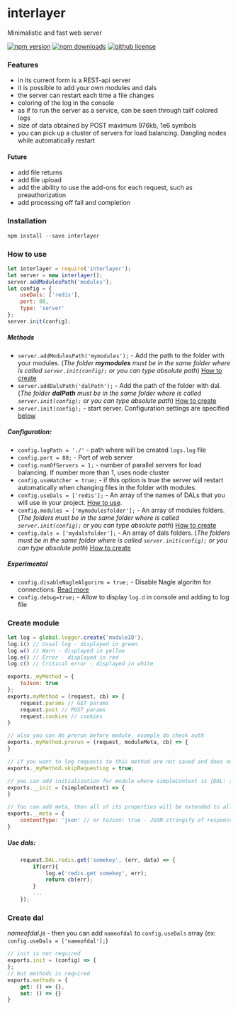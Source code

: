 # interlayer
Minimalistic and fast web server

[![npm version](https://img.shields.io/npm/v/interlayer.svg?style=flat-square)](https://www.npmjs.com/package/interlayer)
[![npm downloads](https://img.shields.io/npm/dm/interlayer.svg?style=flat-square)](https://www.npmjs.com/package/interlayer)
[![github license](https://img.shields.io/github/license/donkilluminatti/interlayer.svg)](https://github.com/DonKilluminatti/interlayer/blob/master/LICENSE)

### Features
* in its current form is a REST-api server
* it is possible to add your own modules and dals
* the server can restart each time a file changes
* coloring of the log in the console
* as if to run the server as a service, can be seen through tailf colored logs
* size of data obtained by POST maximum 976kb, 1e6 symbols
* you can pick up a cluster of servers for load balancing. Dangling nodes while automatically restart

#### Future
* add file returns
* add file upload
* add the ability to use the add-ons for each request, such as preauthorization
* add processing off fall and completion

### Installation
```js
npm install --save interlayer
```	

### How to use
```js
let interlayer = require('interlayer');
let server = new interlayer();
server.addModulesPath('modules');
let config = {
    useDals: ['redis'],
    port: 80,
    type: 'server'
};
server.init(config);
```	
##### Methods
* `server.addModulesPath('mymodules');` - Add the path to the folder with your modules. (_The folder **mymodules** must be in the same folder where is called `server.init(config);` or you can type absolute path_)  [How to create](#create-module)
* `server.addDalsPath('dalPath');` - Add the path of the folder with dal. (_The folder **dalPath** must be in the same folder where is called `server.init(config);` or you can type absolute path_) [How to create](#create-dal)
* `server.init(config);` - start server. Configuration settings are specified [below](#configuration)

##### Configuration:
* `config.logPath = './'` - path where will be created `logs.log` file
* `config.port = 80;` - Port of web server
* `config.numOfServers = 1;` - number of parallel servers for load balancing. If number more than 1, uses node cluster
* `config.useWatcher = true;` - if this option is true the server will restart automatically when changing files in the folder with modules.
* `config.useDals = ['redis'];` - An array of the names of DALs that you will use in your project. [How to use](#use-dals).
* `config.modules = ['mymodulesfolder'];` - An array of modules folders. (_The folders must be in the same folder where is called `server.init(config);` or you can type absolute path_) [How to create](#create-module)
* `config.dals = ['mydalsfolder'];` - An array of dals folders. (_The folders must be in the same folder where is called `server.init(config);` or you can type absolute path_) [How to create](#create-dal)

##### Experimental
* `config.disableNagleAlgorirm = true;` - Disable Nagle algoritm for connections. [Read more](https://en.wikipedia.org/wiki/Nagle%27s_algorithm)
* `config.debug=true;` - Allow to display `log.d` in console and adding to log file


### Create module
```js
let log = global.logger.create('moduleID');
log.i() // Usual log - displayed in green
log.w() // Warn - displayed in yellow
log.e() // Error - displayed in red
log.c() // Critical error - displayed in white

exports._myMethod = {
    toJson: true
};
exports.myMethod = (request, cb) => {
    request.params // GET params
    request.post // POST params
    request.cookies // cookies
}

// also you can do prerun before module, example do check auth
exports._myMethod.prerun = (request, moduleMeta, cb) => {
}

// if you want to log requests to this method are not saved and does not appear in the console, you can add
exports._myMethod.skipRequestLog = true;

// you can add initialization for module where simpleContext is {DAL: {}}
exports.__init = (simpleContext) => {
}

// You can add meta, then all of its properties will be extended to all methods of the module
exports.__meta = {
    contentType: 'json' // or toJson: true - JSON.stringify of responce data
}
```

##### Use dals:
```js
    request.DAL.redis.get('somekey', (err, data) => {
        if(err){
            log.e('redis.get somekey', err);
            return cb(err);
        }
        ...
    });
```

### Create dal
*nameofdal.js* - then you can add `nameofdal` to `config.useDals` array (ex: `config.useDals = ['nameofdal'];`)
```js
// init is not required
exports.init = (config) => {
};
// but methods is required
exports.methods = {
    get: () => {},
    set: () => {}
}
```
